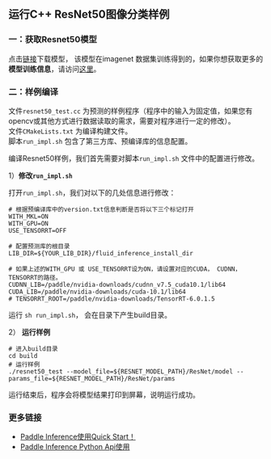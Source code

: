 ## 运行C++ ResNet50图像分类样例

### 一：获取Resnet50模型

点击[链接](https://paddle-inference-dist.bj.bcebos.com/inference_demo/python/resnet50/ResNet50.tar.gz)下载模型， 该模型在imagenet 数据集训练得到的，如果你想获取更多的**模型训练信息**，请访问[这里](https://github.com/PaddlePaddle/models/tree/develop/PaddleCV/image_classification)。

### 二：**样例编译**

文件`resnet50_test.cc` 为预测的样例程序（程序中的输入为固定值，如果您有opencv或其他方式进行数据读取的需求，需要对程序进行一定的修改）。  
文件`CMakeLists.txt` 为编译构建文件。  
脚本`run_impl.sh` 包含了第三方库、预编译库的信息配置。

编译Resnet50样例，我们首先需要对脚本`run_impl.sh` 文件中的配置进行修改。

1）**修改`run_impl.sh`**

打开`run_impl.sh`，我们对以下的几处信息进行修改：

```shell
# 根据预编译库中的version.txt信息判断是否将以下三个标记打开
WITH_MKL=ON  
WITH_GPU=ON  
USE_TENSORRT=OFF

# 配置预测库的根目录
LIB_DIR=${YOUR_LIB_DIR}/fluid_inference_install_dir

# 如果上述的WITH_GPU 或 USE_TENSORRT设为ON，请设置对应的CUDA， CUDNN， TENSORRT的路径。
CUDNN_LIB=/paddle/nvidia-downloads/cudnn_v7.5_cuda10.1/lib64
CUDA_LIB=/paddle/nvidia-downloads/cuda-10.1/lib64
# TENSORRT_ROOT=/paddle/nvidia-downloads/TensorRT-6.0.1.5
```

运行 `sh run_impl.sh`， 会在目录下产生build目录。


2） **运行样例**

```shell
# 进入build目录
cd build
# 运行样例
./resnet50_test --model_file=${RESNET_MODEL_PATH}/ResNet/model --params_file=${RESNET_MODEL_PATH}/ResNet/params
```

运行结束后，程序会将模型结果打印到屏幕，说明运行成功。

### 更多链接
- [Paddle Inference使用Quick Start！]()
- [Paddle Inference Python Api使用]()
